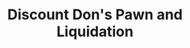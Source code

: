 ---
title: "Discount Don's Pawn and Liquidation"
url: /spiritwood/discount-dons-pawn-and-liquidation/
shop: pawnbroker
---